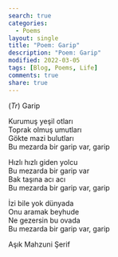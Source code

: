 ```yaml
---
search: true
categories: 
  - Poems
layout: single
title: "Poem: Garip"
description: "Poem: Garip"
modified: 2022-03-05
tags: [Blog, Poems, Life]
comments: true
share: true
---
```

(*Tr*) Garip

Kurumuş yeşil otları  
Toprak olmuş umutları  
Gökte mazi bulutları  
Bu mezarda bir garip var, garip  

Hızlı hızlı giden yolcu  
Bu mezarda bir garip var  
Bak taşına acı acı  
Bu mezarda bir garip var, garip  

İzi bile yok dünyada  
Onu aramak beyhude  
Ne gezersin bu ovada  
Bu mezarda bir garip var, garip  


Aşık Mahzuni Şerif
